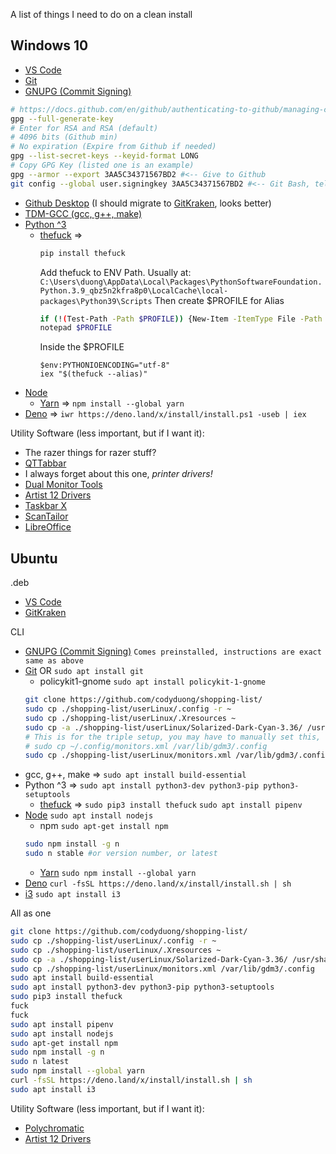 A list of things I need to do on a clean install

## Windows 10
* [VS Code](https://code.visualstudio.com/#alt-downloads)
* [Git](https://git-scm.com/downloads)
* [GNUPG (Commit Signing)](https://www.gnupg.org/download/)
```sh
# https://docs.github.com/en/github/authenticating-to-github/managing-commit-signature-verification/generating-a-new-gpg-key
gpg --full-generate-key
# Enter for RSA and RSA (default)
# 4096 bits (Github min)
# No expiration (Expire from Github if needed)
gpg --list-secret-keys --keyid-format LONG 
# Copy GPG Key (listed one is an example)
gpg --armor --export 3AA5C34371567BD2 #<-- Give to Github 
git config --global user.signingkey 3AA5C34371567BD2 #<-- Git Bash, tell Git about signing key
```
* [Github Desktop](https://desktop.github.com/) (I should migrate to [GitKraken](https://www.gitkraken.com/git-client), looks better)
* [TDM-GCC (gcc, g++, make)](https://jmeubank.github.io/tdm-gcc/)
* [Python ^3 ](https://www.microsoft.com/en-us/p/python-39/9p7qfqmjrfp7)
  * [thefuck](https://github.com/nvbn/thefuck) =>
    ```sh
    pip install thefuck
    ```
    Add thefuck to ENV Path. Usually at:
    ```C:\Users\duong\AppData\Local\Packages\PythonSoftwareFoundation.Python.3.9_qbz5n2kfra8p0\LocalCache\local-packages\Python39\Scripts```
    Then create $PROFILE for Alias
    ```sh
    if (!(Test-Path -Path $PROFILE)) {New-Item -ItemType File -Path $PROFILE -Force}
    notepad $PROFILE
    ```
    Inside the $PROFILE
    ```notepad
    $env:PYTHONIOENCODING="utf-8"
    iex "$(thefuck --alias)"
    ```
* [Node](https://nodejs.org/en/)
  * [Yarn](https://classic.yarnpkg.com/en/docs/install/#windows-stable) => ```npm install --global yarn```
* [Deno](https://deno.land/) => ```iwr https://deno.land/x/install/install.ps1 -useb | iex```

Utility Software (less important, but if I want it):
* The razer things for razer stuff?
* [QTTabbar](https://github.com/indiff/qttabbar)
* I always forget about this one, *printer drivers!*
* [Dual Monitor Tools](http://dualmonitortool.sourceforge.net/)
* [Artist 12 Drivers](https://www.xp-pen.com/download-68.html)
* [Taskbar X](https://chrisandriessen.nl/taskbarx)
* [ScanTailor](https://github.com/scantailor/scantailor)
* [LibreOffice](https://www.libreoffice.org/)

## Ubuntu
.deb
* [VS Code](https://code.visualstudio.com/#alt-downloads)
* [GitKraken](https://www.gitkraken.com/git-client)

CLI
* [GNUPG (Commit Signing)](https://www.gnupg.org/download/) ```Comes preinstalled, instructions are exact same as above```
* [Git](https://git-scm.com/downloads) OR ```sudo apt install git```
  * policykit1-gnome ```sudo apt install policykit-1-gnome```
  ```sh 
  git clone https://github.com/codyduong/shopping-list/
  sudo cp ./shopping-list/userLinux/.config -r ~
  sudo cp ./shopping-list/userLinux/.Xresources ~
  sudo cp -a ./shopping-list/userLinux/Solarized-Dark-Cyan-3.36/ /usr/share/themes/
  # This is for the triple setup, you may have to manually set this,
  # sudo cp ~/.config/monitors.xml /var/lib/gdm3/.config
  sudo cp ./shopping-list/userLinux/monitors.xml /var/lib/gdm3/.config
  ```
* gcc, g++, make => ```sudo apt install build-essential```
* Python ^3 => ```sudo apt install python3-dev python3-pip python3-setuptools```
  * [thefuck](https://github.com/nvbn/thefuck) => ```sudo pip3 install thefuck```
  ```sudo apt install pipenv```
* [Node](https://nodejs.org/en/) ```sudo apt install nodejs```
  * npm ```sudo apt-get install npm``` 
  ```sh
  sudo npm install -g n
  sudo n stable #or version number, or latest
  ```
  * [Yarn](https://classic.yarnpkg.com/en/docs/install#debian-stable) ```sudo npm install --global yarn```
* [Deno](https://deno.land/#installation) ```curl -fsSL https://deno.land/x/install/install.sh | sh```
* [i3](https://i3wm.org/) ```sudo apt install i3```

All as one
```sh
git clone https://github.com/codyduong/shopping-list/
sudo cp ./shopping-list/userLinux/.config -r ~
sudo cp ./shopping-list/userLinux/.Xresources ~
sudo cp -a ./shopping-list/userLinux/Solarized-Dark-Cyan-3.36/ /usr/share/themes/
sudo cp ./shopping-list/userLinux/monitors.xml /var/lib/gdm3/.config
sudo apt install build-essential
sudo apt install python3-dev python3-pip python3-setuptools
sudo pip3 install thefuck
fuck
fuck
sudo apt install pipenv
sudo apt install nodejs
sudo apt-get install npm
sudo npm install -g n
sudo n latest
sudo npm install --global yarn
curl -fsSL https://deno.land/x/install/install.sh | sh
sudo apt install i3
```

Utility Software (less important, but if I want it):
* [Polychromatic](https://polychromatic.app/)
* [Artist 12 Drivers](https://www.xp-pen.com/download-68.html)
